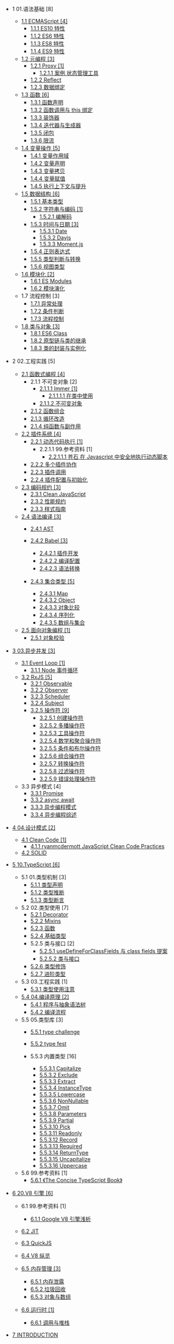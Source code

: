   - 1 01.语法基础 [8]
    - [1.1 ECMAScript [4]](/01.语法基础/ECMAScript/README.md)
      - [1.1.1 ES10 特性](/01.语法基础/ECMAScript/ES10%20特性.md)
      - [1.1.2 ES6 特性](/01.语法基础/ECMAScript/ES6%20特性.md)
      - [1.1.3 ES8 特性](/01.语法基础/ECMAScript/ES8%20特性.md)
      - [1.1.4 ES9 特性](/01.语法基础/ECMAScript/ES9%20特性.md)
    - [1.2 元编程 [3]](/01.语法基础/元编程/README.md)
      - [1.2.1 Proxy [1]](/01.语法基础/元编程/Proxy/README.md)
        - [1.2.1.1 案例 状态管理工具](/01.语法基础/元编程/Proxy/案例-状态管理工具.md)
      - [1.2.2 Reflect](/01.语法基础/元编程/Reflect.md)
      - [1.2.3 数据绑定](/01.语法基础/元编程/数据绑定.md)
    - [1.3 函数 [6]](/01.语法基础/函数/README.md)
      - [1.3.1 函数声明](/01.语法基础/函数/函数声明.md)
      - [1.3.2 函数调用与 this 绑定](/01.语法基础/函数/函数调用与%20this%20绑定.md)
      - [1.3.3 装饰器](/01.语法基础/函数/装饰器.md)
      - [1.3.4 迭代器与生成器](/01.语法基础/函数/迭代器与生成器.md)
      - [1.3.5 闭包](/01.语法基础/函数/闭包.md)
      - [1.3.6 限流](/01.语法基础/函数/限流.md)
    - [1.4 变量操作 [5]](/01.语法基础/变量操作/README.md)
      - [1.4.1 变量作用域](/01.语法基础/变量操作/变量作用域.md)
      - [1.4.2 变量声明](/01.语法基础/变量操作/变量声明.md)
      - [1.4.3 变量拷贝](/01.语法基础/变量操作/变量拷贝.md)
      - [1.4.4 变量赋值](/01.语法基础/变量操作/变量赋值.md)
      - [1.4.5 执行上下文与提升](/01.语法基础/变量操作/执行上下文与提升.md)
    - [1.5 数据结构 [6]](/01.语法基础/数据结构/README.md)
      - [1.5.1 基本类型](/01.语法基础/数据结构/基本类型.md)
      - [1.5.2 字符串与编码 [1]](/01.语法基础/数据结构/字符串与编码/README.md)
        - [1.5.2.1 编解码](/01.语法基础/数据结构/字符串与编码/编解码.md)
      - [1.5.3 时间与日期 [3]](/01.语法基础/数据结构/时间与日期/README.md)
        - [1.5.3.1 Date](/01.语法基础/数据结构/时间与日期/Date.md)
        - [1.5.3.2 Dayjs](/01.语法基础/数据结构/时间与日期/Dayjs.md)
        - [1.5.3.3 Moment.js](/01.语法基础/数据结构/时间与日期/Moment.js.md)
      - [1.5.4 正则表达式](/01.语法基础/数据结构/正则表达式.md)
      - [1.5.5 类型判断与转换](/01.语法基础/数据结构/类型判断与转换.md)
      - [1.5.6 视图类型](/01.语法基础/数据结构/视图类型.md)
    - [1.6 模块化 [2]](/01.语法基础/模块化/README.md)
      - [1.6.1 ES Modules](/01.语法基础/模块化/ES%20Modules.md)
      - [1.6.2 模块演化](/01.语法基础/模块化/模块演化.md)
    - 1.7 流程控制 [3]
      - [1.7.1 异常处理](/01.语法基础/流程控制/异常处理.md)
      - [1.7.2 条件判断](/01.语法基础/流程控制/条件判断.md)
      - [1.7.3 流程控制](/01.语法基础/流程控制/流程控制.md)
    - [1.8 类与对象 [3]](/01.语法基础/类与对象/README.md)
      - [1.8.1 ES6 Class](/01.语法基础/类与对象/ES6%20Class.md)
      - [1.8.2 原型链与类的继承](/01.语法基础/类与对象/原型链与类的继承.md)
      - [1.8.3 类的封装与实例化](/01.语法基础/类与对象/类的封装与实例化.md)
  - 2 02.工程实践 [5]
    - [2.1 函数式编程 [4]](/02.工程实践/函数式编程/README.md)
      - 2.1.1 不可变对象 [2]
        - [2.1.1.1 Immer [1]](/02.工程实践/函数式编程/不可变对象/Immer/README.md)
          - [2.1.1.1.1 在类中使用](/02.工程实践/函数式编程/不可变对象/Immer/在类中使用.md)
        - [2.1.1.2 不可变对象](/02.工程实践/函数式编程/不可变对象/不可变对象.md)
      - [2.1.2 函数组合](/02.工程实践/函数式编程/函数组合.md)
      - [2.1.3 循环改造](/02.工程实践/函数式编程/循环改造.md)
      - [2.1.4 纯函数与副作用](/02.工程实践/函数式编程/纯函数与副作用.md)
    - [2.2 插件系统 [4]](/02.工程实践/插件系统/README.md)
      - [2.2.1 动态代码执行 [1]](/02.工程实践/插件系统/动态代码执行/README.md)
        - 2.2.1.1 99.参考资料 [1]
          - [2.2.1.1.1 苍石 在 Javascript 中安全地执行动态脚本](/02.工程实践/插件系统/动态代码执行/99.参考资料/2021-苍石-在%20Javascript%20中安全地执行动态脚本.md)
      - [2.2.2 多个插件协作](/02.工程实践/插件系统/多个插件协作.md)
      - [2.2.3 插件调用](/02.工程实践/插件系统/插件调用.md)
      - [2.2.4 插件配置与初始化](/02.工程实践/插件系统/插件配置与初始化.md)
    - [2.3 编码规约 [3]](/02.工程实践/编码规约/README.md)
      - [2.3.1 Clean JavaScript](/02.工程实践/编码规约/Clean%20JavaScript.md)
      - [2.3.2 性能规约](/02.工程实践/编码规约/性能规约.md)
      - [2.3.3 样式指南](/02.工程实践/编码规约/样式指南.md)
    - [2.4 语法编译 [3]](/02.工程实践/语法编译/README.md)
      - [2.4.1 AST](/02.工程实践/语法编译/AST/README.md)
        
      - [2.4.2 Babel [3]](/02.工程实践/语法编译/Babel/README.md)
        - [2.4.2.1 插件开发](/02.工程实践/语法编译/Babel/插件开发.md)
        - [2.4.2.2 编译配置](/02.工程实践/语法编译/Babel/编译配置.md)
        - [2.4.2.3 语法转换](/02.工程实践/语法编译/Babel/语法转换.md)
      - [2.4.3 集合类型 [5]](/02.工程实践/语法编译/集合类型/README.md)
        - [2.4.3.1 Map](/02.工程实践/语法编译/集合类型/Map.md)
        - [2.4.3.2 Object](/02.工程实践/语法编译/集合类型/Object.md)
        - [2.4.3.3 对象比较](/02.工程实践/语法编译/集合类型/对象比较.md)
        - [2.4.3.4 序列化](/02.工程实践/语法编译/集合类型/序列化.md)
        - [2.4.3.5 数组与集合](/02.工程实践/语法编译/集合类型/数组与集合.md)
    - [2.5 面向对象编程 [1]](/02.工程实践/面向对象编程/README.md)
      - [2.5.1 对象校验](/02.工程实践/面向对象编程/对象校验.md)
  - [3 03.异步并发 [3]](/03.异步并发/README.md)
    - [3.1 Event Loop [1]](/03.异步并发/Event%20Loop/README.md)
      - [3.1.1 Node 事件循环](/03.异步并发/Event%20Loop/Node%20事件循环.md)
    - [3.2 RxJS [5]](/03.异步并发/RxJS/README.md)
      - [3.2.1 Observable](/03.异步并发/RxJS/Observable.md)
      - [3.2.2 Observer](/03.异步并发/RxJS/Observer.md)
      - [3.2.3 Scheduler](/03.异步并发/RxJS/Scheduler.md)
      - [3.2.4 Subject](/03.异步并发/RxJS/Subject.md)
      - [3.2.5 操作符 [9]](/03.异步并发/RxJS/操作符/README.md)
        - [3.2.5.1 创建操作符](/03.异步并发/RxJS/操作符/创建操作符.md)
        - [3.2.5.2 多播操作符](/03.异步并发/RxJS/操作符/多播操作符.md)
        - [3.2.5.3 工具操作符](/03.异步并发/RxJS/操作符/工具操作符.md)
        - [3.2.5.4 数学和聚合操作符](/03.异步并发/RxJS/操作符/数学和聚合操作符.md)
        - [3.2.5.5 条件和布尔操作符](/03.异步并发/RxJS/操作符/条件和布尔操作符.md)
        - [3.2.5.6 组合操作符](/03.异步并发/RxJS/操作符/组合操作符.md)
        - [3.2.5.7 转换操作符](/03.异步并发/RxJS/操作符/转换操作符.md)
        - [3.2.5.8 过滤操作符](/03.异步并发/RxJS/操作符/过滤操作符.md)
        - [3.2.5.9 错误处理操作符](/03.异步并发/RxJS/操作符/错误处理操作符.md)
    - 3.3 异步模式 [4]
      - [3.3.1 Promise](/03.异步并发/异步模式/Promise.md)
      - [3.3.2 async await](/03.异步并发/异步模式/async-await.md)
      - [3.3.3 异步编程模式](/03.异步并发/异步模式/异步编程模式.md)
      - [3.3.4 异步编程综述](/03.异步并发/异步模式/异步编程综述.md)
  - [4 04.设计模式 [2]](/04.设计模式/README.md)
    - [4.1 Clean Code [1]](/04.设计模式/Clean%20Code/README.md)
      - [4.1.1 ryanmcdermott JavaScript Clean Code Practices](/04.设计模式/Clean%20Code/ryanmcdermott-JavaScript%20Clean%20Code%20Practices.md)
    - [4.2 SOLID](/04.设计模式/SOLID.md)
  - [5 10.TypeScript [6]](/10.TypeScript/README.md)
    - 5.1 01.类型机制 [3]
      - [5.1.1 类型声明](/10.TypeScript/01.类型机制/类型声明.md)
      - [5.1.2 类型推断](/10.TypeScript/01.类型机制/类型推断.md)
      - [5.1.3 类型断言](/10.TypeScript/01.类型机制/类型断言.md)
    - 5.2 02.类型使用 [7]
      - [5.2.1 Decorator](/10.TypeScript/02.类型使用/Decorator.md)
      - [5.2.2 Mixins](/10.TypeScript/02.类型使用/Mixins.md)
      - [5.2.3 函数](/10.TypeScript/02.类型使用/函数.md)
      - [5.2.4 基础类型](/10.TypeScript/02.类型使用/基础类型.md)
      - 5.2.5 类与接口 [2]
        - [5.2.5.1 useDefineForClassFields 与 class fields 提案](/10.TypeScript/02.类型使用/类与接口/useDefineForClassFields%20与%20class-fields%20提案.md)
        - [5.2.5.2 类与接口](/10.TypeScript/02.类型使用/类与接口/类与接口.md)
      - [5.2.6 类型修饰](/10.TypeScript/02.类型使用/类型修饰.md)
      - [5.2.7 进阶类型](/10.TypeScript/02.类型使用/进阶类型.md)
    - 5.3 03.工程实践 [1]
      - [5.3.1 类型使用注意](/10.TypeScript/03.工程实践/类型使用注意.md)
    - [5.4 04.编译原理 [2]](/10.TypeScript/04.编译原理/README.md)
      - [5.4.1 程序与抽象语法树](/10.TypeScript/04.编译原理/程序与抽象语法树.md)
      - [5.4.2 编译流程](/10.TypeScript/04.编译原理/编译流程.md)
    - 5.5 05.类型库 [3]
      - [5.5.1 type challenge](/10.TypeScript/05.类型库/type-challenge/README.md)
        
      - [5.5.2 type fest](/10.TypeScript/05.类型库/type-fest/README.md)
        
      - 5.5.3 内置类型 [16]
        - [5.5.3.1 Capitalize](/10.TypeScript/05.类型库/内置类型/Capitalize.md)
        - [5.5.3.2 Exclude](/10.TypeScript/05.类型库/内置类型/Exclude.md)
        - [5.5.3.3 Extract](/10.TypeScript/05.类型库/内置类型/Extract.md)
        - [5.5.3.4 InstanceType](/10.TypeScript/05.类型库/内置类型/InstanceType.md)
        - [5.5.3.5 Lowercase](/10.TypeScript/05.类型库/内置类型/Lowercase.md)
        - [5.5.3.6 NonNullable](/10.TypeScript/05.类型库/内置类型/NonNullable.md)
        - [5.5.3.7 Omit](/10.TypeScript/05.类型库/内置类型/Omit.md)
        - [5.5.3.8 Parameters](/10.TypeScript/05.类型库/内置类型/Parameters.md)
        - [5.5.3.9 Partial](/10.TypeScript/05.类型库/内置类型/Partial.md)
        - [5.5.3.10 Pick](/10.TypeScript/05.类型库/内置类型/Pick.md)
        - [5.5.3.11 Readonly](/10.TypeScript/05.类型库/内置类型/Readonly.md)
        - [5.5.3.12 Record](/10.TypeScript/05.类型库/内置类型/Record.md)
        - [5.5.3.13 Required](/10.TypeScript/05.类型库/内置类型/Required.md)
        - [5.5.3.14 ReturnType](/10.TypeScript/05.类型库/内置类型/ReturnType.md)
        - [5.5.3.15 Uncapitalize](/10.TypeScript/05.类型库/内置类型/Uncapitalize.md)
        - [5.5.3.16 Uppercase](/10.TypeScript/05.类型库/内置类型/Uppercase.md)
    - 5.6 99.参考资料 [1]
      - [5.6.1 《The Concise TypeScript Book》](/10.TypeScript/99.参考资料/2023-《The%20Concise%20TypeScript%20Book》/README.md)
        
  - [6 20.V8 引擎 [6]](/20.V8%20引擎/README.md)
    - 6.1 99.参考资料 [1]
      - [6.1.1 Google V8 引擎浅析](/20.V8%20引擎/99.参考资料/2021-Google%20V8%20引擎浅析.md)
    - [6.2 JIT](/20.V8%20引擎/JIT/README.md)
      
    - [6.3 QuickJS](/20.V8%20引擎/QuickJS/README.md)
      
    - [6.4 V8 纵览](/20.V8%20引擎/V8%20纵览.md)
    - [6.5 内存管理 [3]](/20.V8%20引擎/内存管理/README.md)
      - [6.5.1 内存泄露](/20.V8%20引擎/内存管理/内存泄露.md)
      - [6.5.2 垃圾回收](/20.V8%20引擎/内存管理/垃圾回收.md)
      - [6.5.3 对象与数组](/20.V8%20引擎/内存管理/对象与数组.md)
    - [6.6 运行时 [1]](/20.V8%20引擎/运行时/README.md)
      - [6.6.1 调用与堆栈](/20.V8%20引擎/运行时/调用与堆栈.md)
  - [7 INTRODUCTION](/INTRODUCTION.md)